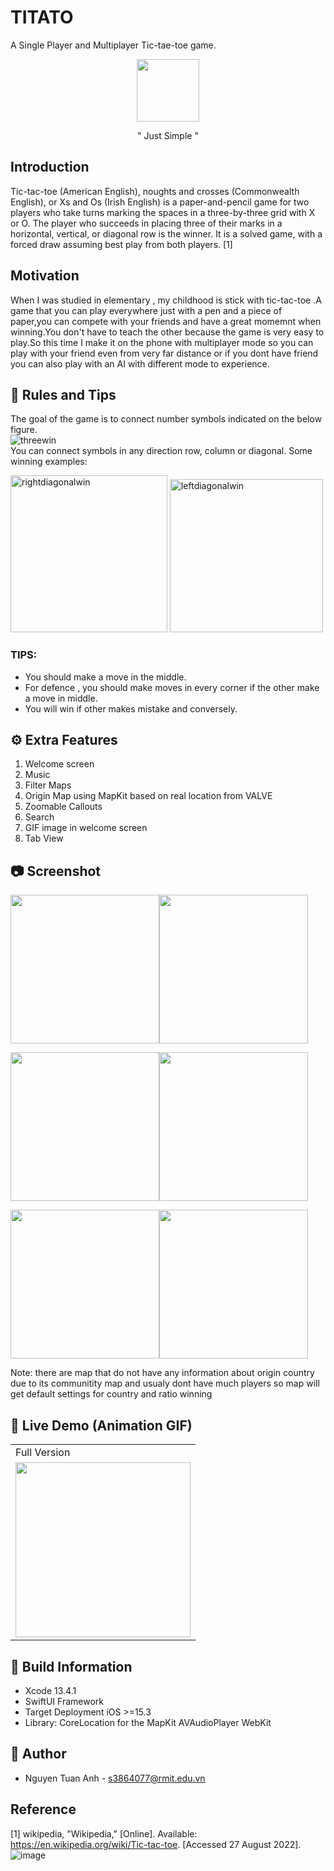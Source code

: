 # TITATO
A Single Player and Multiplayer Tic-tae-toe game.

<p align="center">

  <img width="100" src="https://user-images.githubusercontent.com/67695658/187071653-050e6454-8ba4-4089-b1f1-fe3250974928.png">

</p>

<p align="center">" Just Simple "</p>

## Introduction
Tic-tac-toe (American English), noughts and crosses (Commonwealth English), or Xs and Os (Irish English) is a paper-and-pencil game for two players who take turns marking the spaces in a three-by-three grid with X or O. The player who succeeds in placing three of their marks in a horizontal, vertical, or diagonal row is the winner. It is a solved game, with a forced draw assuming best play from both players. [1]
## Motivation
When I was studied in elementary , my childhood is stick with tic-tac-toe .A game that you can play everywhere just with a pen and a piece of paper,you can compete with your friends and have a great momemnt when winning.You don't have to teach the other because the game is very easy to play.So this time I make it on the phone with multiplayer mode so you can play with your friend even from very far distance or if you dont have friend you can also play with an AI with different mode to experience.
## 📖 Rules and Tips
The goal of the game is to connect number symbols indicated on the below figure.   
![threewin](https://user-images.githubusercontent.com/67695658/187071397-628c2671-ab2f-41b6-a499-4ad834f3b2bf.png)  
You can connect symbols in any direction row, column or diagonal. 
Some winning examples:  

<img width="251" alt="rightdiagonalwin" src="https://user-images.githubusercontent.com/67695658/187071436-8391d6e6-2e9a-4caa-9f3b-c641b00f328e.png">   
<img width="245" alt="leftdiagonalwin" src="https://user-images.githubusercontent.com/67695658/187071441-b3a03bba-4b46-4de4-a50b-fd9b5b4f1f41.png">   

### TIPS: 
- You should make a move in the middle.  
- For defence , you should make moves in every corner if the other make a move in middle.  
- You will win if other makes mistake and conversely.  

## ⚙️ Extra Features 
 1. Welcome screen 
 2. Music 
 3. Filter Maps
 4. Origin Map using MapKit based on real location from VALVE
 5. Zoomable Callouts 
 6. Search
 7. GIF image in welcome screen
 8. Tab View
 
 ## 📷 Screenshot
<img src="https://user-images.githubusercontent.com/67695658/182521502-094600d8-2314-49f5-81c2-2ef5433ae4ca.png" width="238" ><img src="https://user-images.githubusercontent.com/67695658/182521202-f7e34735-5cf1-46df-b7d1-16a0a6a60824.png" width="238" >

<img src="https://user-images.githubusercontent.com/67695658/182521205-67321d75-4599-4ede-80d8-73b61db57835.png" width="238" ><img src="https://user-images.githubusercontent.com/67695658/182521211-2024acc9-62ee-406f-a576-f0195da59f3c.png" width="238" >

<img src="https://user-images.githubusercontent.com/67695658/182521216-8860bd02-1988-4a09-8fb8-0a7979cc5ff2.png" width="238" ><img src="https://user-images.githubusercontent.com/67695658/182521219-877ca2e3-7a33-4f78-9d76-a0f27d072b26.png" width="238" >

Note: there are map that do not have any information about origin country due to its communitity map and usualy dont have much players so map will get default settings for country and ratio winning

## 🔮 Live Demo (Animation GIF)

<table>
  <tr>
    <td>Full Version</td>
  </tr>
  <tr>
    <td><img src="https://github.com/tuananh131001/CSGO-Maps/blob/main/assignment%201/csgogif.gif" width="280"></td>
   </tr>

 </table>

## 🔧 Build Information
- Xcode 13.4.1
- SwiftUI Framework
- Target Deployment iOS >=15.3
- Library: CoreLocation for the MapKit
           AVAudioPlayer
           WebKit

## 👑 Author
- Nguyen Tuan Anh - s3864077@rmit.edu.vn

## Reference
[1] 	wikipedia, "Wikipedia," [Online]. Available: https://en.wikipedia.org/wiki/Tic-tac-toe. [Accessed 27 August 2022].![image](https://user-images.githubusercontent.com/67695658/187071108-18fa5b16-f813-4879-8c27-7064f931ffb7.png)
